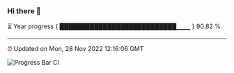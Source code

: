 ### Hi there 👋

⏳ Year progress { ███████████████████████████▁▁▁ } 90.82 %

---

⏰ Updated on Mon, 28 Nov 2022 12:16:06 GMT

![Progress Bar CI](https://github.com/Shyam-Makwana/GitHub-Actions-Demo/workflows/Progress%20Bar%20CI/badge.svg)

